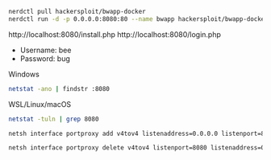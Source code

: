 ```bash
nerdctl pull hackersploit/bwapp-docker
nerdctl run -d -p 0.0.0.0:8080:80 --name bwapp hackersploit/bwapp-docker
```
http://localhost:8080/install.php
http://localhost:8080/login.php
* Username: bee
* Password: bug

Windows
```bash
netstat -ano | findstr :8080
```

WSL/Linux/macOS
```bash
netstat -tuln | grep 8080
```
```bash
netsh interface portproxy add v4tov4 listenaddress=0.0.0.0 listenport=8080 connectaddress=127.0.0.1 connectport=8080
```
```bash
netsh interface portproxy delete v4tov4 listenport=8080 listenaddress=0.0.0.0
```
